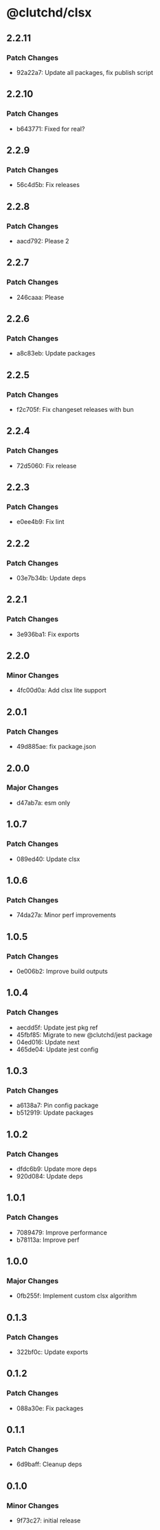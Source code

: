 # @clutchd/clsx

## 2.2.11

### Patch Changes

- 92a22a7: Update all packages, fix publish script

## 2.2.10

### Patch Changes

- b643771: Fixed for real?

## 2.2.9

### Patch Changes

- 56c4d5b: Fix releases

## 2.2.8

### Patch Changes

- aacd792: Please 2

## 2.2.7

### Patch Changes

- 246caaa: Please

## 2.2.6

### Patch Changes

- a8c83eb: Update packages

## 2.2.5

### Patch Changes

- f2c705f: Fix changeset releases with bun

## 2.2.4

### Patch Changes

- 72d5060: Fix release

## 2.2.3

### Patch Changes

- e0ee4b9: Fix lint

## 2.2.2

### Patch Changes

- 03e7b34b: Update deps

## 2.2.1

### Patch Changes

- 3e936ba1: Fix exports

## 2.2.0

### Minor Changes

- 4fc00d0a: Add clsx lite support

## 2.0.1

### Patch Changes

- 49d885ae: fix package.json

## 2.0.0

### Major Changes

- d47ab7a: esm only

## 1.0.7

### Patch Changes

- 089ed40: Update clsx

## 1.0.6

### Patch Changes

- 74da27a: Minor perf improvements

## 1.0.5

### Patch Changes

- 0e006b2: Improve build outputs

## 1.0.4

### Patch Changes

- aecdd5f: Update jest pkg ref
- 45fbf85: Migrate to new @clutchd/jest package
- 04ed016: Update next
- 465de04: Update jest config

## 1.0.3

### Patch Changes

- a6138a7: Pin config package
- b512919: Update packages

## 1.0.2

### Patch Changes

- dfdc6b9: Update more deps
- 920d084: Update deps

## 1.0.1

### Patch Changes

- 7089479: Improve performance
- b78113a: Improve perf

## 1.0.0

### Major Changes

- 0fb255f: Implement custom clsx algorithm

## 0.1.3

### Patch Changes

- 322bf0c: Update exports

## 0.1.2

### Patch Changes

- 088a30e: Fix packages

## 0.1.1

### Patch Changes

- 6d9baff: Cleanup deps

## 0.1.0

### Minor Changes

- 9f73c27: initial release
